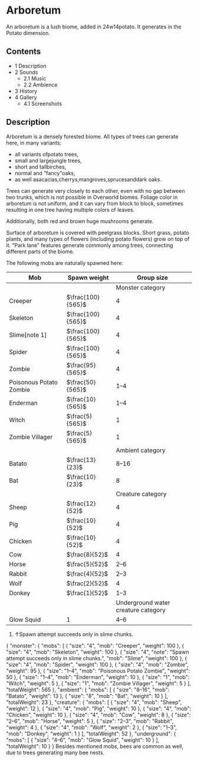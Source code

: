 # Arboretum
An arboretum is a lush biome, added in 24w14potato. It generates in the Potato dimension.

## Contents
- 1 Description
- 2 Sounds
	- 2.1 Music
	- 2.2 Ambience
- 3 History
- 4 Gallery
	- 4.1 Screenshots

## Description
Arboretum is a densely forested biome. All types of trees can generate here, in many variants:

- all variants ofpotato trees,
- small and largejungle trees,
- short and tallbirches,
- normal and "fancy"oaks,
- as well asacacias,cherrys,mangroves,sprucesanddark oaks.

Trees can generate very closely to each other, even with no gap between two trunks, which is not possible in Overworld biomes. Foliage color in arboretum is not uniform, and it can vary from block to block, sometimes resulting in one tree having multiple colors of leaves.

Additionally, both red and brown huge mushrooms generate.

Surface of arboretum is covered with peelgrass blocks. Short grass, potato plants, and many types of flowers (including potato flowers) grow on top of it. "Park lane" features generate commonly among trees, connecting different parts of the biome.

The following mobs are naturally spawned here:

| Mob                     | Spawn weight      | Group size                          |
|-------------------------|-------------------|-------------------------------------|
|                         |                   | Monster category                    |
| Creeper                 | $\frac{100}{565}$ | 4                                   |
| Skeleton                | $\frac{100}{565}$ | 4                                   |
| Slime[note 1]           | $\frac{100}{565}$ | 4                                   |
| Spider                  | $\frac{100}{565}$ | 4                                   |
| Zombie                  | $\frac{95}{565}$  | 4                                   |
| Poisonous Potato Zombie | $\frac{50}{565}$  | 1–4                                 |
| Enderman                | $\frac{10}{565}$  | 1–4                                 |
| Witch                   | $\frac{5}{565}$   | 1                                   |
| Zombie Villager         | $\frac{5}{565}$   | 1                                   |
|                         |                   | Ambient category                    |
| Batato                  | $\frac{13}{23}$   | 8–16                                |
| Bat                     | $\frac{10}{23}$   | 8                                   |
|                         |                   | Creature category                   |
| Sheep                   | $\frac{12}{52}$   | 4                                   |
| Pig                     | $\frac{10}{52}$   | 4                                   |
| Chicken                 | $\frac{10}{52}$   | 4                                   |
| Cow                     | $\frac{8}{52}$    | 4                                   |
| Horse                   | $\frac{5}{52}$    | 2–6                                 |
| Rabbit                  | $\frac{4}{52}$    | 2–3                                 |
| Wolf                    | $\frac{2}{52}$    | 4                                   |
| Donkey                  | $\frac{1}{52}$    | 1–3                                 |
|                         |                   | Underground water creature category |
| Glow Squid              | 1                 | 4–6                                 |

1. ↑Spawn attempt succeeds only in slime chunks.

{ "monster": { "mobs": [ { "size": "4", "mob": "Creeper", "weight": 100 }, { "size": "4", "mob": "Skeleton", "weight": 100 }, { "size": "4", "note": "Spawn attempt succeeds only in slime chunks.", "mob": "Slime", "weight": 100 }, { "size": "4", "mob": "Spider", "weight": 100 }, { "size": "4", "mob": "Zombie", "weight": 95 }, { "size": "1&ndash;4", "mob": "Poisonous Potato Zombie", "weight": 50 }, { "size": "1&ndash;4", "mob": "Enderman", "weight": 10 }, { "size": "1", "mob": "Witch", "weight": 5 }, { "size": "1", "mob": "Zombie Villager", "weight": 5 } ], "totalWeight": 565 }, "ambient": { "mobs": [ { "size": "8&ndash;16", "mob": "Batato", "weight": 13 }, { "size": "8", "mob": "Bat", "weight": 10 } ], "totalWeight": 23 }, "creature": { "mobs": [ { "size": "4", "mob": "Sheep", "weight": 12 }, { "size": "4", "mob": "Pig", "weight": 10 }, { "size": "4", "mob": "Chicken", "weight": 10 }, { "size": "4", "mob": "Cow", "weight": 8 }, { "size": "2&ndash;6", "mob": "Horse", "weight": 5 }, { "size": "2&ndash;3", "mob": "Rabbit", "weight": 4 }, { "size": "4", "mob": "Wolf", "weight": 2 }, { "size": "1&ndash;3", "mob": "Donkey", "weight": 1 } ], "totalWeight": 52 }, "underground": { "mobs": [ { "size": "4&ndash;6", "mob": "Glow Squid", "weight": 10 } ], "totalWeight": 10 } }
Besides mentioned mobs, bees are common as well, due to trees generating many bee nests.


